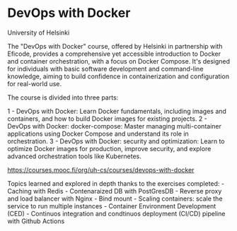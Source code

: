 # DevOps with Docker
University of Helsinki

The "DevOps with Docker" course, offered by Helsinki in partnership with Eficode, provides a comprehensive yet accessible introduction to Docker and container orchestration, with a focus on Docker Compose. It's designed for individuals with basic software development and command-line knowledge, aiming to build confidence in containerization and configuration for real-world use.

The course is divided into three parts:

1 - DevOps with Docker: Learn Docker fundamentals, including images and containers, and how to build Docker images for existing projects.
2 - DevOps with Docker: docker-compose: Master managing multi-container applications using Docker Compose and understand its role in orchestration.
3 - DevOps with Docker: security and optimization: Learn to optimize Docker images for production, improve security, and explore advanced orchestration tools like Kubernetes.
    
https://courses.mooc.fi/org/uh-cs/courses/devops-with-docker

Topics learned and explored in depth thanks to the exercises completed:
    - Caching with Redis
    - Contenaraized DB with PostGresDB
    - Reverse proxy and load balancer with Nginx
    - Bind mount
    - Scaling containers: scale the service to run multiple instances
    - Container Environment Development (CED)
    - Continuos integration and condtinuos deployment (CI/CD) pipeline with Github Actions